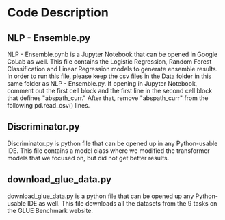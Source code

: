 # Code Description

## NLP - Ensemble.py

NLP - Ensemble.pynb is a Jupyter Notebook that can be opened in Google CoLab as well. This file contains the Logistic Regression, Random Forest Classification and Linear Regression models to generate ensemble results. In order to run this file, please keep the csv files in the Data folder in this same folder as NLP - Ensemble.py. If opening in Jupyter Notebook, comment out the first cell block and the first line in the second cell block that defines "abspath_curr." After that, remove "abspath_curr" from the following pd.read_csv() lines.

## Discriminator.py

Discriminator.py is python file that can be opened up in any Python-usable IDE. This file contains a model class where we modified the transformer models that we focused on, but did not get better results. 

## download_glue_data.py

download_glue_data.py is a python file that can be opened up any Python-usable IDE as well. This file downloads all the datasets from the 9 tasks on the GLUE Benchmark website. 
